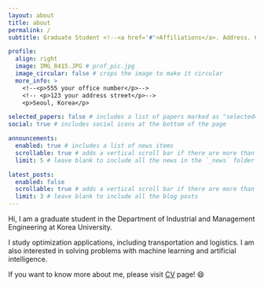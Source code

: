 ```yaml
---
layout: about
title: about
permalink: /
subtitle: Graduate Student <!--<a href='#'>Affiliations</a>. Address. Contacts. Motto. Etc.-->

profile:
  align: right
  image: IMG_8415.JPG # prof_pic.jpg
  image_circular: false # crops the image to make it circular
  more_info: >
    <!--<p>555 your office number</p>-->
    <!-- <p>123 your address street</p>-->
    <p>Seoul, Korea</p>

selected_papers: false # includes a list of papers marked as "selected={true}"
social: true # includes social icons at the bottom of the page

announcements:
  enabled: true # includes a list of news items
  scrollable: true # adds a vertical scroll bar if there are more than 3 news items
  limit: 5 # leave blank to include all the news in the `_news` folder

latest_posts:
  enabled: false
  scrollable: true # adds a vertical scroll bar if there are more than 3 new posts items
  limit: 3 # leave blank to include all the blog posts
---
```


Hi, I am a graduate student in the Department of Industrial and Management Engineering at Korea University.

I study optimization applications, including transportation and logistics.
I am also interested in solving problems with machine learning and artificial intelligence.

If you want to know more about me, please visit [CV](https://jardin00.github.io/cv/) page! 😄
